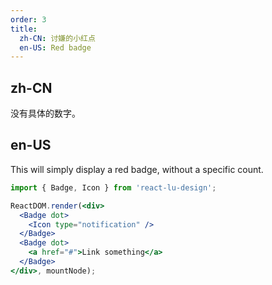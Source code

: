 ```yaml
---
order: 3
title:
  zh-CN: 讨嫌的小红点
  en-US: Red badge
---
```


## zh-CN

没有具体的数字。

## en-US

This will simply display a red badge, without a specific count.

````jsx
import { Badge, Icon } from 'react-lu-design';

ReactDOM.render(<div>
  <Badge dot>
    <Icon type="notification" />
  </Badge>
  <Badge dot>
    <a href="#">Link something</a>
  </Badge>
</div>, mountNode);
````

<style>
.lud-icon-notification {
  width: 16px;
  height: 16px;
  line-height: 16px;
  font-size: 16px;
}
</style>
